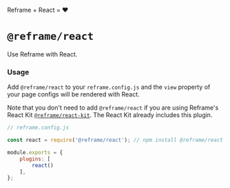 Reframe + React = :heart:

# `@reframe/react`

Use Reframe with React.

### Usage

Add `@reframe/react` to your `reframe.config.js` and the `view` property of your page configs will be rendered with React.

Note that you don't need to add `@reframe/react` if you are using Reframe's React Kit [`@reframe/react-kit`](/react-kit).
The React Kit already includes this plugin.

~~~js
// reframe.config.js

const react = require('@reframe/react'); // npm install @reframe/react

module.exports = {
    plugins: [
        react()
    ],
};
~~~
